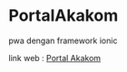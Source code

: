 # PortalAkakom
pwa dengan framework ionic

link web : [Portal Akakom](https://portalakakom.firebaseapp.com/)
